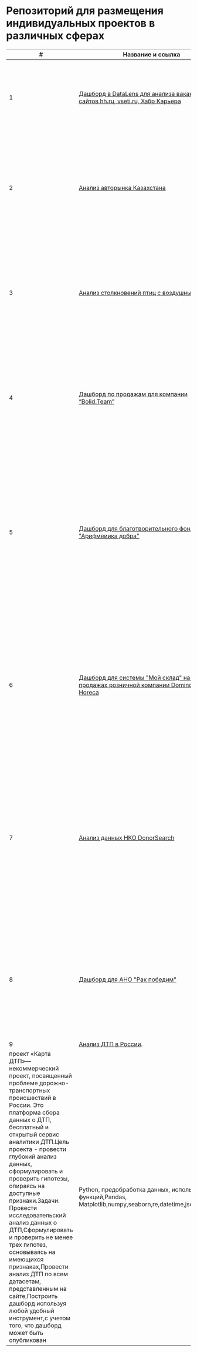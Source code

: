 # Репозиторий для размещения индивидуальных проектов в различных сферах
| # | Название и ссылка |О чем проект и навыки |Библиотеки и инструменты |
|---|-------------------|--------------------------------------|-----------|
|1  | [Дашборд в DataLens для анализа вакансий с сайтов hh.ru, vseti.ru, Хабр Карьера](https://github.com/SerVa2/Pets_project/tree/main/Дашборд%20в%20Даталенс) |Задача-построить дашборд в DataLens для анализа вакансий с сайтов hh.ru, vseti.ru, Хабр Карьера - и для просмотра актуальных предложений по вакансиям аналитиков данных и дата сайентистов для специалистов начального уровня подготовки|DataLens,ClickHouse |
|2  | [Анализ авторынка Казахстана](https://github.com/SerVa2/Pets_project/tree/main/Анализ%20авторынка%20Казахстана) | Задача – очистить данные до состояния, когда их можно анализировать и провести исследовательский анализ данных. Провести анализ рынка автомобилей Казахстана.Проанализироавть продажи дилера Меркур-авто и подготовить выводы и рекомендации. Навыки: Python, предобработка данных, использование функций, категоризация данных| Pandas,matplotlib,numpy,scipy,seaborn,re,plotly,datetime |
|3  | [Анализ столкновений птиц с воздушными судами](https://github.com/SerVa2/Pets_project/tree/main/Анализ%20столкновений%20птиц%20с%20самолетами) |Изучение влияния погоды на столкновения птиц с самолетами.Анализ данных для проведения дальнейшего исследования и выявление закономерности в данных. На основе исследования будет построена модель предсказания столкновений птиц с самолётами. Навыки: предобработка данных, визуализация данных, исследовательский анализ данных | Pandas, Matplotlib,numpy,seaborn,re,plotly,datetime |
|4  | [Дашборд по продажам для компании “Bolid.Team”](https://github.com/SerVa2/Pets_project/tree/main/Дашборд%20по%20продажам%20для%20компании%20“Bolid.Team”) | Задача- построить дашборд в DataLens, который позволит анализировать продажи услуг аркадных аттракционов - как верхнеуровнево, так и в разрезе объектов и аттракционов.На данный момент дашборд будет строиться на исторических данных, в дальнейшем планируется подключение к базе данных и обновление информации в режиме реального времени |DataLens,Excel,Google sheets|
|5 | [Дашборд для благотворительного фонда "Арифмеиика добра"](https://github.com/SerVa2/Pets_project/tree/main/Дашборд%20для%20Благотворительного%20фонда%20%22Арифметика%20добра%22) |  Благотворительный фонд «Арифметика Добра» помогает детям-сиротам и приемным семьям в 35 регионах России. В фонде есть программы социализации и обучения детей-сирот, наставничества, поддержки приемных семей, содействия семейному устройству детей из детских домов.Цель проекта — разработать дашборд , который поможет анализировать результаты работы фонда и отслеживать достижение целевых показателей по направлениям и программам помощи детям и семьям, а также принимать решения на основе этих данных.|DataLens,Excel,Google sheets|
|6|[Дашборд для системы "Мой склад"  на данных о продажах розничной компании Domino Home & Horeca](https://github.com/SerVa2/Pets_project/tree/main/Дашборд%20для%20системы%20Мой%20склад)| Необходимо разработать дашборд в **Looker Studio**создать инструмент для владельца компании для мониторинга ситуации в бизнесе**, содержащий следующие визуализации:Динамика выручки по месяцам;Распределение выручки по магазинам;Распределение выручки по группам товара;Динамика прихода и расхода денежных средств по месяцам с целью создания инструмента для владельца компании для мониторинга ситуации в бизнесе| Looker Studio, Google sheets,SQL, BigQuery|          |
|7|[Анализ данных НКО DonorSearch](https://github.com/SerVa2/Pets_project/tree/main/Анализ%20данных%20НКО%20DonorSearch)|**НКО DonorSearch** мотивирует людей становиться донорами,помогает им найти оптимальный путь к донорству. Цель проекта- анализ поведения доноров,оценка влияния событий на регистрацию новых и вовлечение существующих доноров,анализ данных группы ВК,сбор лучших зарубежных практик,выдача рекомендаций по сбору и хранению данных, создание дашборда и создание презентации.Навыки: Python, предобработка данных, использование функций, категоризация данных;визуализация данных;Командная работа|Pandas, Matplotlib,numpy,seaborn,re,plotly,datetime,DataLens,Excel,Google sheets,PowerPoint|
|8|[Дашборд для АНО "Рак победим"](https://github.com/SerVa2/Pets_project/tree/main/Дашборд%20для%20АНО%20%22Рак%20победим%22)| **АНО "Рак победим"** помогает взрослым людям с онкологическим диагнозом, оказывая системную психоэмоциональную и реабилитационную помощь.Цель проекта: построить дашборд согласно ТЗ заказчика.Предварительно обработав данные предоставленные заказчиком в формате  Excel о подопечных фонда и о донорах фонда.Навыки: предобработка файлов в Excel,построение дашборда в DataLens|DataLens,Excel,Google sheets|
|9|[Анализ ДТП в России](https://github.com/SerVa2/Pets_project/tree/main/Анализ%20ДТП%20в%20России).|
проект «Карта ДТП»— некоммерческий проект, посвященный проблеме дорожно-транспортных происшествий в России. Это платформа сбора данных о ДТП, бесплатный и открытый сервис аналитики ДТП.Цель проекта - провести глубокий анализ данных, сформулировать и проверить гипотезы, опираясь на доступные признаки.Задачи: Провести исследовательский анализ данных о ДТП,Сформулировать и проверить не менее трех гипотез, основываясь на имеющихся признаках,Провести анализ ДТП по всем датасетам, представленным на сайте,Построить дашборд используя любой удобный инструмент,с учетом того, что дашборд может быть опубликован|Python, предобработка данных, использование функций,Pandas, Matplotlib,numpy,seaborn,re,datetime,json,DataLens|
